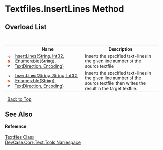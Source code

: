 # Textfiles.InsertLines Method 
 


## Overload List
&nbsp;<table><tr><th></th><th>Name</th><th>Description</th></tr><tr><td>![Public method](media/pubmethod.gif "Public method")![Static member](media/static.gif "Static member")![Code example](media/CodeExample.png "Code example")</td><td><a href="M_DevCase_Core_Text_Tools_Textfiles_InsertLines">InsertLines(String, Int32, IEnumerable(String), TextDirection, Encoding)</a></td><td>
Inserts the specified text-lines in the given line number of the source textfile.</td></tr><tr><td>![Public method](media/pubmethod.gif "Public method")![Static member](media/static.gif "Static member")![Code example](media/CodeExample.png "Code example")</td><td><a href="M_DevCase_Core_Text_Tools_Textfiles_InsertLines_1">InsertLines(String, String, Int32, IEnumerable(String), TextDirection, Encoding)</a></td><td>
Inserts the specified text-lines in the given line number of the source textfile, then writes the result in the target textfile.</td></tr></table>&nbsp;
<a href="#textfiles.insertlines-method">Back to Top</a>

## See Also


#### Reference
<a href="T_DevCase_Core_Text_Tools_Textfiles">Textfiles Class</a><br /><a href="N_DevCase_Core_Text_Tools">DevCase.Core.Text.Tools Namespace</a><br />